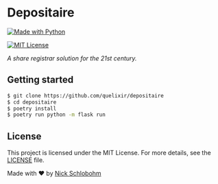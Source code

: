 # Depositaire

[![Made with Python](https://img.shields.io/badge/made%20with-Python-red?style=flat-square)](https://www.python.org/)

[![MIT License](https://img.shields.io/github/license/quelixir/depositaire?style=flat-square)](https://github.com/quelixir/depositaire/blob/main/LICENSE)

_A share registrar solution for the 21st century._

## Getting started

```bash
$ git clone https://github.com/quelixir/depositaire
$ cd depositaire
$ poetry install
$ poetry run python -m flask run
```

## License

This project is licensed under the MIT License. For more details, see the [LICENSE](LICENSE) file.

Made with :heart: by <a href="https://github.com/quelixir" target="_blank">Nick Schlobohm</a>
